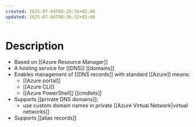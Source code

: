 ```yaml
---
created: 2025-07-04T08:29:34+02:00
updated: 2025-07-04T08:36:52+02:00
---
```

# Description
- Based on [[Azure Resource Manager]]
- A hosting service for [[DNS]] [[domains]]
- Enables management of [[DNS records]] with standard [[Azure]] means:
	- [[Azure portal]]
	- [[Azure CLI]]
	- [[Azure PowerShell]] [[cmdlets]]
- Supports [[private DNS domains]]:
	- use custom domain names in private [[Azure Virtual Network|virtual networks]]
- Supports [[alias records]]